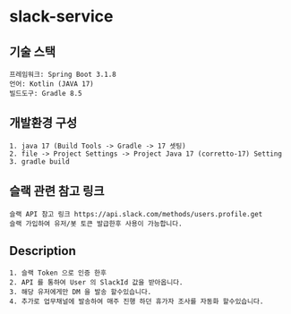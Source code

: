 ﻿# slack-service


## 기술 스택
```
프레임워크: Spring Boot 3.1.8
언어: Kotlin (JAVA 17)
빌드도구: Gradle 8.5
```

## 개발환경 구성

```
1. java 17 (Build Tools -> Gradle -> 17 셋팅)
2. file -> Project Settings -> Project Java 17 (corretto-17) Setting
3. gradle build
```

## 슬랙 관련 참고 링크
```
슬랙 API 참고 링크 https://api.slack.com/methods/users.profile.get
슬랙 가입하여 유저/봇 토큰 발급한후 사용이 가능합니다. 
```


## Description
```
1. 슬랙 Token 으로 인증 한후
2. API 를 통하여 User 의 SlackId 값을 받아옵니다.
3. 해당 유저에게만 DM 을 발송 할수있습니다.
4. 추가로 업무채널에 발송하여 매주 진행 하던 휴가자 조사를 자동화 할수있습니다. 
```
